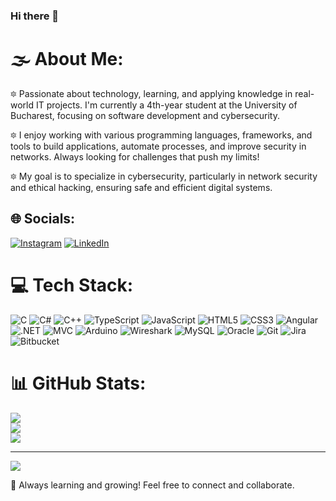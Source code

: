 ### Hi there 👋  

# 🌫 About Me:  
🔯 Passionate about technology, learning, and applying knowledge in real-world IT projects. I'm currently a 4th-year student at the University of Bucharest, focusing on software development and cybersecurity.  

🔯 I enjoy working with various programming languages, frameworks, and tools to build applications, automate processes, and improve security in networks. Always looking for challenges that push my limits!  

🔯 My goal is to specialize in cybersecurity, particularly in network security and ethical hacking, ensuring safe and efficient digital systems.  

## 🌐 Socials:  
[![Instagram](https://img.shields.io/badge/Instagram-%23E4405F.svg?logo=Instagram&logoColor=white)](https://instagram.com/anaacimpeanu)  [![LinkedIn](https://img.shields.io/badge/LinkedIn-%230077B5.svg?logo=linkedin&logoColor=white)](https://www.linkedin.com/in/cimpeanuana/)  

# 💻 Tech Stack:  
![C](https://img.shields.io/badge/c-%2300599C.svg?style=for-the-badge&logo=c&logoColor=white) ![C#](https://img.shields.io/badge/c%23-%23239120.svg?style=for-the-badge&logo=c-sharp&logoColor=white) ![C++](https://img.shields.io/badge/c++-%2300599C.svg?style=for-the-badge&logo=c%2B%2B&logoColor=white) ![TypeScript](https://img.shields.io/badge/TypeScript-%23007ACC.svg?style=for-the-badge&logo=typescript&logoColor=white) ![JavaScript](https://img.shields.io/badge/javascript-%23323330.svg?style=for-the-badge&logo=javascript&logoColor=%23F7DF1E)  ![HTML5](https://img.shields.io/badge/html5-%23E34F26.svg?style=for-the-badge&logo=html5&logoColor=white)  ![CSS3](https://img.shields.io/badge/css3-%231572B6.svg?style=for-the-badge&logo=css3&logoColor=white)  ![Angular](https://img.shields.io/badge/Angular-%23DD0031.svg?style=for-the-badge&logo=angular&logoColor=white)  ![.NET](https://img.shields.io/badge/.NET-%23512BD4.svg?style=for-the-badge&logo=dotnet&logoColor=white)  ![MVC](https://img.shields.io/badge/MVC-%23007ACC.svg?style=for-the-badge&logo=asp.net&logoColor=white)  ![Arduino](https://img.shields.io/badge/Arduino-%2300979D.svg?style=for-the-badge&logo=arduino&logoColor=white)  ![Wireshark](https://img.shields.io/badge/Wireshark-%231A7FC1.svg?style=for-the-badge&logo=wireshark&logoColor=white)  ![MySQL](https://img.shields.io/badge/mysql-%2300f.svg?style=for-the-badge&logo=mysql&logoColor=white)  ![Oracle](https://img.shields.io/badge/Oracle-F80000?style=for-the-badge&logo=oracle&logoColor=white)  ![Git](https://img.shields.io/badge/Git-%23F05032.svg?style=for-the-badge&logo=git&logoColor=white)  ![Jira](https://img.shields.io/badge/Jira-%230052CC.svg?style=for-the-badge&logo=jira&logoColor=white)  ![Bitbucket](https://img.shields.io/badge/Bitbucket-%230052CC.svg?style=for-the-badge&logo=bitbucket&logoColor=white)  

# 📊 GitHub Stats:  
![](https://github-readme-stats.vercel.app/api?username=anacimpeanu&theme=dark&hide_border=false&include_all_commits=false&count_private=false)<br/>
![](https://github-readme-streak-stats.herokuapp.com/?user=anacimpeanu&theme=dark&hide_border=false)<br/>
![](https://github-readme-stats.vercel.app/api/top-langs/?username=anacimpeanu&theme=dark&hide_border=false&include_all_commits=false&count_private=false&layout=compact)

---
[![](https://visitcount.itsvg.in/api?id=anacimpeanu&icon=0&color=0)](https://visitcount.itsvg.in) 

🚀 Always learning and growing! Feel free to connect and collaborate.
